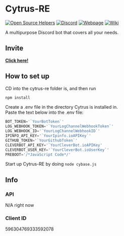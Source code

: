 # Cytrus-RE
[![Open Source Helpers](https://www.codetriage.com/rexogamer/cytrus-re/badges/users.svg)](https://www.codetriage.com/rexogamer/cytrus-re) [![Discord ](https://img.shields.io/discord/596304951718838275?color=Bonk&label=Cytrus-RE%20%20Support%20%20Server&logo=asd&logoColor=ad)](https://discord.gg/BfpMgXs) [![Webpage](https://img.shields.io/website?down_color=lightgrey&down_message=is%20down.&up_message=is%20up%21&url=https%3A%2F%2Fcytrus-re.github.io%2F)](https://cytrus-re.github.io) [![Wiki](https://img.shields.io/badge/Wiki-information%20about%20cytrus--re-informational)](https://github.com/Cytrus-RE/cytrus-re/wiki)

A multipurpose Discord bot that covers all your needs.


## Invite
[**Click here!**](https://discordapp.com/api/oauth2/authorize?client_id=596304769333592078&permissions=2113404023&scope=bot)

## How to set up
CD into the cytrus-re folder is, and then run
```bash
npm install
``` 
Create a .env file in the directory Cytrus is installed in.  
Paste the text below into the .env file:  
```js
BOT_TOKEN='`YourBotToken`'
LOG_WEBHOOK_TOKEN='`YourLogChannelWebhookToken`'
LOG_WEBHOOK_ID='`YourLogChannelWebhookID`'
IPINFO_API_KEY='`YourIpinfo.ioAPIKey`'
GITHUB_TOKEN='`YourGithubToken`'
CLEVERBOT_API_KEY='`YourCleverBot.ioAPIKey'
CLEVERBOT_USER_KEY='`YourCleverBot.ioUserKey`'
PREBOOT='/*JavaScript Code*/'
```
Start up Cytrus-RE by doing ```node cybase.js```

## Info
### API
N/A right now
​
### Client ID
596304769333592078
